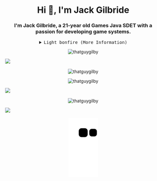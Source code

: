 <h1 align="center">Hi 👋, I'm Jack Gilbride</h1>
<h3 align="center">I'm Jack Gilbride, a 21-year old Games Java SDET with a passion for developing game systems.</h3>

<details align="center">

<summary> <a> <samp> Light bonfire (More Information)</samp></a></summary>
<samp>
 <a><h2 style="color: #fc6203">B O N F I R E &nbsp; L I T !</h2> </a>

I’m a hard-working and passionate Games Software Engineering graduate who studied at Bournemouth University. I achieved my place at BU with an academic excellence scholarship as a result of achieving a triple distinction in my extended diploma. During my time at BU I served as the student representative of my seminar group for all three years of my studies. I have a wide range of technical skills, most importantly a firm grasp of C++, C# and Python. I have worked with C# and Unity for 6 years and have 4 years of C++ experience, with 2 years of experience using Unreal Engine. I have self published my first commercial game on Steam, an action roguelike developed in Unity using C#. I have been working on games in various engines since the age of nine and also worked on an upcoming mobile game from Poly Fruit Studios. I am extremely excited to be starting work in the industry with its leaders and innovators.
 
<p align="center"><a href="https://www.linkedin.com/in/jack-m-gilbride/" style="color: #fc6203">LinkedIn</a></p>
<p align="center"><a href="https://www.behance.net/Jack-M-Gilbride" style="color: #fc6203">Behance</a></p>
<img src="https://raw.githubusercontent.com/TanZng/TanZng/master/assets/bonefire.gif" width="200"/>

Current Project: <a href="https://github.com/ThatGuyGilby/SortManager">Implementing a sorting systerm using a custom Interface in Java</a>
</samp>
</details>

<p align="center"> <img src="https://komarev.com/ghpvc/?username=thatguygilby" alt="thatguygilby" /> </p>

<img src="https://user-images.githubusercontent.com/73097560/115834477-dbab4500-a447-11eb-908a-139a6edaec5c.gif">

<p align="center"> <img src="https://github-readme-stats.vercel.app/api/top-langs/?username=thatguygilby&exclude_repo=3DGraphics,PBR,GameEngineProgramming,FinalGEP&hide=ShaderLab,HLSL&theme=tokyonight" alt="thatguygilby" /></p>
<p align="center"> <img src="https://github-readme-stats.vercel.app/api?username=thatguygilby&show_icons=true&count_private=true&theme=tokyonight" alt="thatguygilby" /></p>

<img src="https://user-images.githubusercontent.com/73097560/115834477-dbab4500-a447-11eb-908a-139a6edaec5c.gif">

<p align="center"> <img src="https://github-profile-trophy.vercel.app/?username=thatguygilby&theme=onedark" alt="thatguygilby" /> </p>

<img src="https://user-images.githubusercontent.com/73097560/115834477-dbab4500-a447-11eb-908a-139a6edaec5c.gif">

<p align="center"> <img src="https://raw.githubusercontent.com/ThatGuyGilby/ThatGuyGilby/output/github-contribution-grid-snake.svg" alt="thatguygilby" /> </p>
